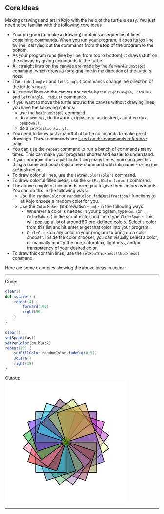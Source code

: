 ## Core Ideas

Making drawings and art in Kojo with the help of the turtle is easy. You just need to be familiar with the following core ideas:
* Your program (to make a drawing) contains a sequence of lines containing commands. When you run your program, it does its job line by line, carrying out the commands from the top of the program to the bottom.
* As your program runs (line by line, from top to bottom), it draws stuff on the canvas by giving commands to the turtle.
* All straight lines on the canvas are made by the `forward(numSteps)` command, which draws a (straight) line in the direction of the turtle's nose.
* The `right(angle)` and `left(angle)` commands change the direction of the turtle's nose.
* All curved lines on the canvas are made by the `right(angle, radius)` and `left(angle, radius)` commands.
* If you want to move the turtle around the canvas without drawing lines, you have the following options:
  * use the `hop(numSteps)` command.
  * do a `penUp()`, do forwards, rights, etc. as desired, and then do a `penDown()`.
  * do a `setPosition(x, y)`.
* You need to know just a handful of turtle commands to make great drawings. These commands are [listed on the commands reference](../reference/turtle.html) page.
* You can use the `repeat` command to run a bunch of commands many times. This can make your programs shorter and easier to understand.
* If your program does a particular thing many times, you can give this thing a name and teach Kojo a new command with this name - using the `def` instruction.
* To draw colorful lines, use the `setPenColor(color)` command.
* To draw colorful filled areas, use the `setFillColor(color)` command.
* The above couple of commands need you to give them colors as inputs. You can do this in the following ways:
  * Use the `randomColor` or `randomColor.fadeOut(fraction)` functions to let Kojo choose a random color for you.
  * Use the `ColorMaker` (abbreviation - `cm`) - in the following ways:
    * Wherever a color is needed in your program, type `cm.` (or `ColorMaker.`) in the script editor and then type `Ctrl+Space`. This will pop-up a list of around 80 pre-defined colors. Select a color from this list and hit enter to get that color into your program.
    * `Ctrl+Click` on any color in your program to bring up a color chooser. Inside the color chooser, you can visually select a color, or manually modify the hue, saturation, lightness, and/or transparency of your desired color.
* To draw thick or thin lines, use the `setPenThickness(thickness)` command.

Here are some examples showing the above ideas in action:
* * *
Code:
```scala
clear()
def square() {
    repeat(4) {
        forward(100)
        right(90)
    }
}

clear()
setSpeed(fast)
setPenColor(cm.black)
repeat(20) {
    setFillColor(randomColor.fadeOut(0.5))
    square()
    right(18)
}
```
Output:  
![example1](example1.png)
* * *